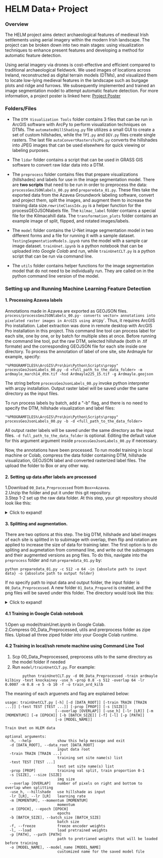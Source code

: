 # HELM Data+ Project
### Overview
The HELM project aims detect archaeological features of medieval Irish settlements using aerial imagery within the modern Irish landscape. The project can be broken down into two main stages: using visualization techniques to enhance present features and developing a method for automatic feature detection.

Using aerial imagery via drones is cost-effective and efficient compared to traditional archaeological fieldwork. We used images of locations across Ireland, reconstructed as digital terrain models (DTMs), and visualized them to locate low-lying medieval features in the landscape such as burgage plots and ridge and furrows. We subsequently implemented and trained an image segmentation model to attempt automatic feature detection. For more information, a project poster is linked here: [Project Poster](https://drive.google.com/file/d/1ENWW2p9eLCgx6ollhio1ItrFacDXWnOA/view?usp=sharing)

### Folders/Files
* The `DTM Visualization Tools` folder contains 3 files that can be run in ArcGIS software with ArcPy to perform visualization techniques on DTMs. The `automatedHillShading.py` file utilizes a small GUI to create a set of custom hillshades, while the `TPI.py` and `DEV.py` files create single rasters. The last file `autoConvertRastersToJPG.py` converts the hillshades into JPEG images that can be used elsewhere for quick viewing or labeling purposes.

* The `lidar` folder contains a script that can be used in GRASS GIS software to convert raw lidar data into a DTM.

* The `preprocess` folder contains files that prepare visualizations (hillshades) and labels for use in the image segmentation model. There are **two scripts** that need to be run in order to preprocess the data: `processGeoJSONlabels_00.py` and `preparedata_01.py`. These files take the exported data from the Azavea Groundwork labeling software, convert and project them, split the images, and augment them to increase the training data size.`rewriteClassIdx.py` is a helper function for the processGEOJSONlabels file. The `kilmac_label` folder contains a special file for the Kilmacahill data. The `transformation_plots` folder contains an example image of split, flipped, and rotated images/labels.

* The `model` folder contains the U-Net image segmentation model in two different forms and a file for running it with a sample dataset. `TestingSegmentationModels.ipynb` runs the model with a sample car image dataset. `trainUnet.ipynb` is a python notebook that can be uploaded into *Google Colab* and run, while `trainUnetCLT.py` is a python script that can be run via command line.

* The `utils` folder contains helper functions for the image segmentation model that do not need to be individually run. They are called on in the python command line version of the model.

### Setting up and Running Machine Learning Feature Detection
#### 1. Processing Azavea labels
Annotations made in Azavea are exported as GEOJSON files. `process/processGeoJSONlabels_00.py· converts vector= annotations into pixelated raster images in ArcGIS using `arcpy`. Thus, it requires ArcGIS Pro installation. Label extraction was done in remote desktop with ArcGIS Pro installation in this project. This command line tool can process label for each site, one by one, or by batch for multiple sites at once. Before running the command line tool, put the raw DTM, selected hillshade (both in .tif formate) and the corresponding GEOJSON file for each site inside one directory. To process the annotation of label of one site, site Ardmayle for example, specify:
```
"%PROGRAMFILES%\ArcGIS\Pro\bin\Python\Scripts\propy" processGeoJsonLabels_00.py -d <full_path_to_the_data_folder> -m ardmayle_march14_dtm.tif -hsd Ardmayle225_15.tif -g Ardmayle.geojson               
```
The string before `processGeoJsonLabels_00.py` invoke python interpreter with arcpy installation. Output raster label will be saved under the same directory as the input files.

To run process labels by batch, add a "-b" flag, and there is no need to specify the DTM, hillshade visualization and label files:
```
"%PROGRAMFILES%\ArcGIS\Pro\bin\Python\Scripts\propy" processGeoJsonLabels_00.py -b -d <full_path_to_the_data_folder>
```
All output raster labels will be saved under the same directory as the input files.
`-d full_path_to_the_data_folder` is optional. Editing the default value for this argument argument inside `processGeoJsonLabels_00.py` if necessary. 

Now, the annotations have been processed. To run model training in local machine or Colab, compress the data folder containing DTM, hillshade visualization, GEOJSON label and converted rasterized label files. The upload the folder to Box or any other way.


#### 2. Setting up data after labels are processed
1.Download `00_Data_Preprocessed` from `Box>>Azavea`. <br>
2.Unzip the folder and put it under this git repository.<br>
3.Step 1-2 set up the raw data folder. At this step, your git repository should look like this:
<details>
        <summary>Click to expand!</summary>

        helm-data-plus-2022
        ├── 00_Data_Preprocessed
        │   ├── Ardmayle.geojson
        │   ├── Ardmayle225_15.tif
        │   ├── Ardmayle_label.tif
        │   ├── ardmayle_march14_dtm.tif
        │   ├── Knockainey Town Mapping_dtm.tif
        │   ├── knockainey.geojson
        │   ├── knockainey135_15.tif
        │   └── knockainey_label.tif

</details>

#### 3. Splitting and augmentation.
There are two options at this step. The big DTM, hillshade and label images of each site is splitted in to subimage with overlap, then flip and rotation are applied to increase the size of data for training later. The first option is to do spliting and augmetation from command line, and write out the subimages and their augmented versions as png files. To do this, navigate into the `preprocess` folder and run `preparedata_01.py` by:<br>

```python preparedata_01.py -c 512 -o 64 -in {absolute path to input data} -o {absolute path to output folder}```

If no specify path to input data and output folder, the input folder is `00_Data_Preprocessed`. A new folder `01_Data_Prepared` is created, and the png files will be saved under this folder. The directory would look like this:
<details>
        <summary>Click to expand!</summary>

        helm-data-plus-2022
        ├── 00_Data_Preprocessed
        │   └── ...
        ├── 01_Data_Splitted
        │   ├── ardmayle
        │   │   ├── dtms
        │   │   │   ├── ardmayle0_0.png
        │   │   │   └── ...
        │   │   ├── labels
        │   │   │   ├── ardmayle0_0.png
        │   │   │   └── ...
        │   │   └── hillshades
        │   │       ├── ...
        │   │       └── ...
        │   ├── kibixy
        │   │   ├── dtms/...
        │   │   ├── labels/...
        │   │   └── hillshades/...
        │   └──knockainey/...
        ├── 02_Data_Augmented
        │   ├── ardmayle
        │   │   ├── dtms
        │   │   │   ├── ardmayle0_0.png
        │   │   │   ├── ardmayle0_0hoflip.png
        │   │   │   └── ...
        │   │   ├── labels
        │   │   │   ├── ardmayle0_0.png
        │   │   │   ├── ardmayle0_0hoflip.png
        │   │   │   └── ...
        │   │   └── hillshades
        │   │       ├── ...
        │   │       └── ...
        │   ├── kibixy
        │   │   ├── dtms/...
        │   │   ├── labels/...
        │   │   └── hillshades/...
        │   └──knockainey/...
        ├── utlis/...
        │
        ...

</details>

#### 4.1 Training in Google Colab notebook
1.Open up model/trainUnet.ipynb in Google Colab. <br>
2.Compress 00_Data_Preprocessed, utils and prerprocess folder as zipe files. Upload all three ziped folder into your Google Colab runtime. <br>

#### 4.2 Training in local/ssh remote machine using Command Line Tool
1. Scp 00_Data_Preprocessed, preprocess utils to the same directory as the model folder if needed <br>
2. Run `model/trainUnetCLT.py`. For example:
```
        python trainUnetCLT.py -d 00_Data_Preprocessed -train ardmayle kilbixy -test knockainey -use_h -prop 0.8 -s 512 -overlap 64 -lr 0.0007 -m 0.8 -e 5 -b 10 -f -o train_ard_kilb
```
The meaning of each arguenets and flag are explained below:
```
usage: trainUnetCLT.py [-h] [-d [DATA_ROOT]] [-train TRAIN [TRAIN ...]] [-test TEST [TEST ...]] [-prop [PROP]] [-s [SIZE]]
                       [--overlap [OVERLAP]] [-use_h] [-lr [LR]] [-m [MOMENTUM]] [-e [EPOCH]] [-b [BATCH_SIZE]] [-f] [-l] [-p [PATH]]
                       [-o [MODEL_NAME]]

Train Unet on HLEM data

optional arguments:
  -h, --help            show this help message and exit
  -d [DATA_ROOT], --data_root [DATA_ROOT]
                        input data root
  -train TRAIN [TRAIN ...]
                        training set site name(s) list
  -test TEST [TEST ...]
                        test set site name(s) list
  -prop [PROP]          training val split, train proportion 0-1
  -s [SIZE], --size [SIZE]
                        img size
  --overlap [OVERLAP]   number of pixels on right and bottom to overlap when splitting
  -use_h, --hillshade   use hillshade as input
  -lr [LR], --lr [LR]   learning rate
  -m [MOMENTUM], --momentum [MOMENTUM]
                        momentum
  -e [EPOCH], --epoch [EPOCH]
                        epochs
  -b [BATCH_SIZE], --batch_size [BATCH_SIZE]
                        batch size
  -f, --freeze          freeze encoder weights
  -l, --load            load pretrained weights
  -p [PATH], --path [PATH]
                        path to pretrianed weights that will be loaded before training
  -o [MODEL_NAME], --model_name [MODEL_NAME]
                        customized name for the saved model file

```

    






